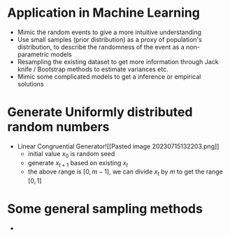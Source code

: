 # Application in Machine Learning
* Mimic the random events to give a more intuitive understanding
* Use small samples (prior distribution) as a proxy of population's distribution, to describe the randomness of the event as a non-parametric models
* Resampling the existing dataset to get more information through Jack knife / Bootstrap methods to estimate variances etc.
* Mimic some complicated models to get a inference or empirical solutions
# Generate Uniformly distributed random numbers
- Linear Congruential Generator![[Pasted image 20230715132203.png]]
	- initial value $x_0$ is random seed
	- generate $x_{t+1}$ based on existing $x_t$
	- the above range is $[0,m-1]$,  we can divide $x_t$ by $m$ to get the range $[0,1]$
# Some general sampling methods
- 